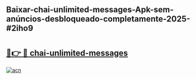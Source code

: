 ## Baixar-chai-unlimited-messages-Apk-sem-anúncios-desbloqueado-completamente-2025-#2iho9

# <h2><a href="https://ainizakaria.my?title=chai-unlimited-messages&ref=20M">🔗👉 🔴 chai-unlimited-messages</a></h2>

[![acn](https://github.com/user-attachments/assets/0f9c940e-d8b0-45ae-aac7-cd30a18b3e1c)](https://ainizakaria.my?title=chai-unlimited-messages&ref=20M)

